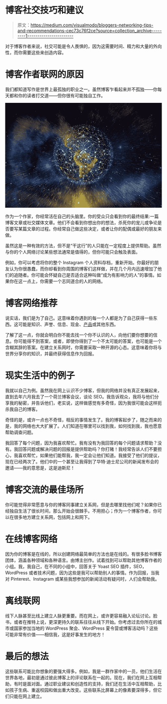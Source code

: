 # 博客社交技巧和建议

> 原文：<https://medium.com/visualmodo/bloggers-networking-tips-and-recommendations-cec73c76f2ce?source=collection_archive---------1----------------------->

对于博客作者来说，社交可能是令人畏惧的，因为这需要时间、精力和大量的外向性，而你需要这些来创造内容。

# 博客作者联网的原因

我们都知道写作是世界上最孤独的职业之一。虽然博客乍看起来并不孤独——你每天都和你的读者打交道——但你很有可能独自工作。

![](img/b41e238f5c691ac62ec179fc099e6129.png)

作为一个作家，你经常活在自己的头脑里。你的受众只会看到你的最终结果:一篇博客文章或社交媒体文章。他们不会看到你想出你的想法，杀死你的宠儿或争论是否要写某篇文章的过程。你经常自己做这些决定，或者让你的配偶或最好的朋友来做。

虽然这是一种有效的方法，但不是“干这行”的人只能在一定程度上提供帮助。虽然与你的个人网络讨论某些想法通常是值得的，但你可能只会触及表面。

例如，你可以考虑将你的整个 Instagram 个人资料存档，重新开始。你最好的朋友认为你很愚蠢，而你却看到你周围的博客们这样做，并在几个月内迅速增加了他们的追随者。你可能会怀疑自己是否适合这种叫做“成为有影响力的人”的事情。如果你在这一点上，你需要一个志同道合的人的网络。

# 博客网络推荐

说实话，我们是为了自己。这意味着你遇到的每一个人都是为了自己获得一些东西。这可能是知识、声誉、信息、现金、[产品](https://visualmodo.com/wordpress-themes/)或其他东西。

了解了这一点，你就会明白你不能去找一个你不认识的人，向他们要你想要的信息。你可能得不到答案，或者，即使你得到了一个不太可能的答案，也可能是一个含糊其辞的答案。在建立关系网时，你需要采取一种开源的心态。这意味着你将与世界分享你的知识，并最终获得信息作为回报。

# 现实生活中的例子

我就以自己为例。虽然我在网上认识不少博客，但我的网络并没有真正发展起来，直到去年六月我去了一个荷兰博客会议，谈论 SEO。我告诉观众，我将与他们分享我的秘密，并告诉他们，老实说，这样做感觉有多奇怪，因为我很可能会这样扼杀我自己的博客。

奇怪的是，或许一点也不奇怪，相反的事情发生了。我的博客起步了，随之而来的是，我的网络也大大扩展了。人们知道在哪里可以找到我，如何找到我，我也愿意帮助调查问题。

我回答了每个问题，因为我喜欢帮忙。我有没有为我回答的每个问题请求帮助？没有。我回答问题或解决问题的回报是提供帮助吗？你打赌！我经常告诉人们不要担心，我喜欢帮忙，如果他们能帮我，我一定会让他们知道。我接受了他们的提议，现在已经两次了。他们中的一个甚至让我得到了华特·迪士尼公司的新闻发布会的邀请——我的意思是，这是迪斯尼！

# 博客交流的最佳场所

你可能觉得非常愿意与你的博客同事建立关系网，但是去哪里找他们呢？如果你已经独自生活了很长时间，那么开始会很棘手。不用担心；作为一个博客作者，你可以在很多地方建立关系网，包括网上和网下。

# 在线博客网络

因为你的博客是在线的，所以创建网络最简单的方法也是在线的。有很多脸书博客团体，涵盖各种领域和各种语言。由博主创作。试着找到可以帮助其他博客作者的小组。我，我自己，在不同的小组中，回答关于 Yoast SEO 插件，SEO，WordPress 或者技术问题，因为这些是我可以帮助别人的事情。作为回报，当我对 Pinterest、Instagram 或某些我想参加的新闻活动有疑问时，人们会帮助我。

# 离线联网

线下人脉甚至比线上建立人脉更重要。而在网上，或许更容易融入论坛讨论。脸书，或者在推特上说，更深更持久的联系往往从线下开始。你考虑过去你所在的城市或国家参加当地的 WordPress 聚会、WordPress 夏令营或博客活动吗？这些可能非常有价值——相信我，这是好事发生的地方！

# 最后的想法

这些联系可能比你想象的要强大得多。例如，我是一群作家中的一员，他们生活在世界各地，最初是通过彼此博客上的评论联系在一起的。现在，我们在网上互相帮助，有时是面对面。通过职业建议和创造性的支持，我们还在生活中互相帮助，比如孩子生病、重返校园和做出重大改变。这些联系比屏幕上的像素要深得多，但它们只能在网上建立。